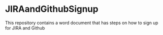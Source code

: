 # JIRAandGithubSignup
This repository contains a word document that has steps on how to sign up for JIRA and Github
